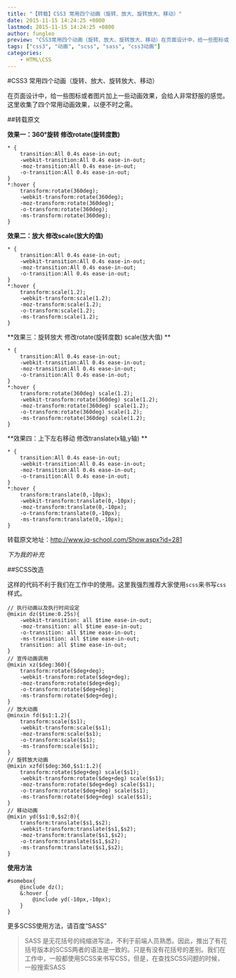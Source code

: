```yaml
---
title: "【转载】CSS3 常用四个动画（旋转、放大、旋转放大、移动）"
date: 2015-11-15 14:24:25 +0800
lastmod: 2015-11-15 14:24:25 +0800
author: fungleo
preview: "CSS3常用四个动画（旋转、放大、旋转放大、移动）在页面设计中，给一些图标或者图片加上一些动画效果，会给人非常舒服的感觉。这里收集了四个常用动画效果，以便不时之需。转载原文效果一：360°旋转修改rotate(旋转度数)*{transition:All0.4sease-in-out;-webkit-transition:All0.4sease-in-out;"
tags: ["css3", "动画", "scss", "sass", "css3动画"]
categories:
    - HTML\CSS
---
```


#CSS3 常用四个动画（旋转、放大、旋转放大、移动）

在页面设计中，给一些图标或者图片加上一些动画效果，会给人非常舒服的感觉。这里收集了四个常用动画效果，以便不时之需。

##转载原文

**效果一：360°旋转 修改rotate(旋转度数)**
```
* {
	transition:All 0.4s ease-in-out;
	-webkit-transition:All 0.4s ease-in-out;
	-moz-transition:All 0.4s ease-in-out;
	-o-transition:All 0.4s ease-in-out;
}
*:hover {
	transform:rotate(360deg);
	-webkit-transform:rotate(360deg);
	-moz-transform:rotate(360deg);
	-o-transform:rotate(360deg);
	-ms-transform:rotate(360deg);
}

```
**效果二：放大 修改scale(放大的值)**
```
* {
	transition:All 0.4s ease-in-out;
	-webkit-transition:All 0.4s ease-in-out;
	-moz-transition:All 0.4s ease-in-out;
	-o-transition:All 0.4s ease-in-out;
}
*:hover {
	transform:scale(1.2);
	-webkit-transform:scale(1.2);
	-moz-transform:scale(1.2);
	-o-transform:scale(1.2);
	-ms-transform:scale(1.2);
}
```
**效果三：旋转放大 修改rotate(旋转度数) scale(放大值) **
```
* {
	transition:All 0.4s ease-in-out;
	-webkit-transition:All 0.4s ease-in-out;
	-moz-transition:All 0.4s ease-in-out;
	-o-transition:All 0.4s ease-in-out;
}
*:hover {
	transform:rotate(360deg) scale(1.2);
	-webkit-transform:rotate(360deg) scale(1.2);
	-moz-transform:rotate(360deg) scale(1.2);
	-o-transform:rotate(360deg) scale(1.2);
	-ms-transform:rotate(360deg) scale(1.2);
}

```
**效果四：上下左右移动 修改translate(x轴,y轴) **
```
* {
	transition:All 0.4s ease-in-out;
	-webkit-transition:All 0.4s ease-in-out;
	-moz-transition:All 0.4s ease-in-out;
	-o-transition:All 0.4s ease-in-out;
}
*:hover {
	transform:translate(0,-10px);
	-webkit-transform:translate(0,-10px);
	-moz-transform:translate(0,-10px);
	-o-transform:translate(0,-10px);
	-ms-transform:translate(0,-10px);
}

```
转载原文地址：http://www.jq-school.com/Show.aspx?id=281

*下为我的补充*

##SCSS改造

这样的代码不利于我们在工作中的使用。这里我强烈推荐大家使用`scss`来书写`css`样式。

```
// 执行动画以及执行时间设定
@mixin dz($time:0.25s){
    -webkit-transition: all $time ease-in-out;
    -moz-transition: all $time ease-in-out;
    -o-transition: all $time ease-in-out;
    -ms-transition: all $time ease-in-out;
    transition: all $time ease-in-out;
}
// 宣传动画调用
@mixin xz($deg:360){
	transform:rotate($deg+deg);
    -webkit-transform:rotate($deg+deg);
    -moz-transform:rotate($deg+deg);
    -o-transform:rotate($deg+deg);
    -ms-transform:rotate($deg+deg);
}
// 放大动画
@minxin fd($s1:1.2){
	transform:scale($s1);
	-webkit-transform:scale($s1);
	-moz-transform:scale($s1);
	-o-transform:scale($s1);
	-ms-transform:scale($s1);
}
// 旋转放大动画
@mixin xzfd($deg:360,$s1:1.2){
	transform:rotate($deg+deg) scale($s1);
	-webkit-transform:rotate($deg+deg) scale($s1);
	-moz-transform:rotate($deg+deg) scale($s1);
	-o-transform:rotate($deg+deg) scale($s1);
	-ms-transform:rotate($deg+deg) scale($s1);
}
// 移动动画
@mixin yd($s1:0,$s2:0){
	transform:translate($s1,$s2);
	-webkit-transform:translate($s1,$s2);
	-moz-transform:translate($s1,$s2);
	-o-transform:translate($s1,$s2);
	-ms-transform:translate($s1,$s2);
} 
```
**使用方法**
```
#somebox{
	@include dz();
	&:hover {
		@include yd(-10px,-10px);
	}
}
```

更多SCSS使用方法，请百度“SASS”

> SASS 是无花括号的纯缩进写法，不利于前端人员熟悉。因此，推出了有花括号版本的SCSS两者的语法是一致的。只是有没有花括号的差别。我们在工作中，一般都使用SCSS来书写CSS，但是，在查找SCSS问题的时候，一般搜索SASS

